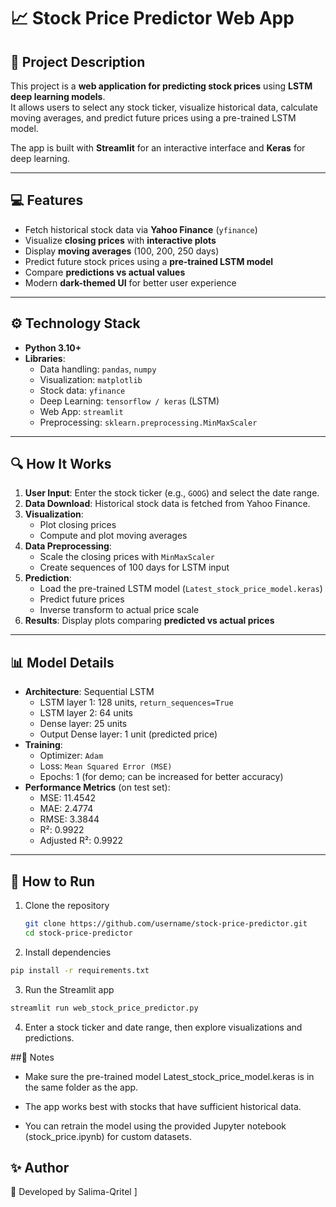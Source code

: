# 📈 Stock Price Predictor Web App

## 📌 Project Description
This project is a **web application for predicting stock prices** using **LSTM deep learning models**.  
It allows users to select any stock ticker, visualize historical data, calculate moving averages, and predict future prices using a pre-trained LSTM model.

The app is built with **Streamlit** for an interactive interface and **Keras** for deep learning.

---

## 💻 Features
- Fetch historical stock data via **Yahoo Finance** (`yfinance`)  
- Visualize **closing prices** with **interactive plots**  
- Display **moving averages** (100, 200, 250 days)  
- Predict future stock prices using a **pre-trained LSTM model**  
- Compare **predictions vs actual values**  
- Modern **dark-themed UI** for better user experience  

---

## ⚙️ Technology Stack
- **Python 3.10+**  
- **Libraries**:
  - Data handling: `pandas`, `numpy`  
  - Visualization: `matplotlib`  
  - Stock data: `yfinance`  
  - Deep Learning: `tensorflow / keras` (LSTM)  
  - Web App: `streamlit`  
  - Preprocessing: `sklearn.preprocessing.MinMaxScaler`  

---

## 🔍 How It Works
1. **User Input**: Enter the stock ticker (e.g., `GOOG`) and select the date range.  
2. **Data Download**: Historical stock data is fetched from Yahoo Finance.  
3. **Visualization**: 
   - Plot closing prices  
   - Compute and plot moving averages  
4. **Data Preprocessing**: 
   - Scale the closing prices with `MinMaxScaler`  
   - Create sequences of 100 days for LSTM input  
5. **Prediction**: 
   - Load the pre-trained LSTM model (`Latest_stock_price_model.keras`)  
   - Predict future prices  
   - Inverse transform to actual price scale  
6. **Results**: Display plots comparing **predicted vs actual prices**  

---

## 📊 Model Details
- **Architecture**: Sequential LSTM
  - LSTM layer 1: 128 units, `return_sequences=True`  
  - LSTM layer 2: 64 units  
  - Dense layer: 25 units  
  - Output Dense layer: 1 unit (predicted price)  
- **Training**:
  - Optimizer: `Adam`  
  - Loss: `Mean Squared Error (MSE)`  
  - Epochs: 1 (for demo; can be increased for better accuracy)  
- **Performance Metrics** (on test set):
  - MSE: 11.4542  
  - MAE: 2.4774  
  - RMSE: 3.3844  
  - R²: 0.9922  
  - Adjusted R²: 0.9922  

---

## 🚀 How to Run
1. Clone the repository  
   ```bash
   git clone https://github.com/username/stock-price-predictor.git
   cd stock-price-predictor
   ```
2. Install dependencies
```bash
pip install -r requirements.txt
```

3. Run the Streamlit app
```bash
streamlit run web_stock_price_predictor.py
```

4. Enter a stock ticker and date range, then explore visualizations and predictions.

##📌 Notes

- Make sure the pre-trained model Latest_stock_price_model.keras is in the same folder as the app.

- The app works best with stocks that have sufficient historical data.

- You can retrain the model using the provided Jupyter notebook (stock_price.ipynb) for custom datasets.

## ✨ Author

👤 Developed by Salima-Qritel
]
